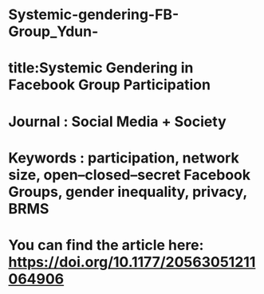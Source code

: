 # Systemic-gendering-FB-Group_Ydun-
# title:Systemic Gendering in Facebook Group Participation 
# Journal : Social Media + Society
# Keywords : participation, network size, open–closed–secret Facebook Groups, gender inequality, privacy, BRMS
# You can find the article here: https://doi.org/10.1177/20563051211064906

